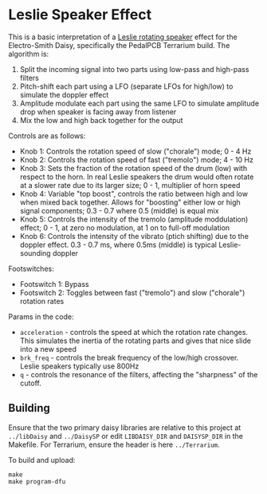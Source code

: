 # Leslie Speaker Effect

This is a basic interpretation of a [Leslie rotating speaker](https://en.wikipedia.org/wiki/Leslie_speaker) effect for the Electro-Smith Daisy, specifically the PedalPCB Terrarium build. The algorithm is:
 1. Split the incoming signal into two parts using low-pass and high-pass filters
 2. Pitch-shift each part using a LFO (separate LFOs for high/low) to simulate the doppler effect
 3. Amplitude modulate each part using the same LFO to simulate amplitude drop when speaker is facing away from listener
 4. Mix the low and high back together for the output

Controls are as follows:
 * Knob 1: Controls the rotation speed of slow ("chorale") mode; 0 - 4 Hz
 * Knob 2: Controls the rotation speed of fast ("tremolo") mode; 4 - 10 Hz
 * Knob 3: Sets the fraction of the rotation speed of the drum (low) with respect to the horn. In real Leslie speakers the drum would often rotate at a slower rate due to its larger size; 0 - 1, multiplier of horn speed
 * Knob 4: Variable "top boost", controls the ratio between high and low when mixed back together. Allows for "boosting" either low or high signal components; 0.3 - 0.7 where 0.5 (middle) is equal mix
 * Knob 5: Controls the intensity of the tremolo (amplitude moddulation) effect; 0 - 1, at zero no modulation, at 1 on to full-off modulation
 * Knob 6: Controls the intensity of the vibrato (ptich shifting) due to the doppler effect. 0.3 - 0.7 ms, where 0.5ms (middle) is typical Leslie-sounding doppler

Footswitches:
 * Footswitch 1: Bypass
 * Footswitch 2: Toggles between fast ("tremolo") and slow ("chorale") rotation rates

Params in the code:
 * `acceleration` - controls the speed at which the rotation rate changes. This simulates the inertia of the rotating parts and gives that nice slide into a new speed
 * `brk_freq` - controls the break frequency of the low/high crossover. Leslie speakers typically use 800Hz
 * `q` - controls the resonance of the filters, affecting the "sharpness" of the cutoff.

## Building
Ensure that the two primary daisy libraries are relative to this project at `../libDaisy` and `../DaisySP` or edit `LIBDAISY_DIR` and `DAISYSP_DIR` in the Makefile. For Terrarium, ensure the header is here `../Terrarium`.

To build and upload:
```
make
make program-dfu
```